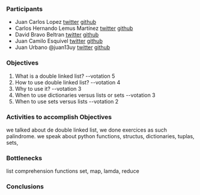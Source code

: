 ### Participants
* Juan Carlos Lopez [twitter](https://www.twitter.com/jclopez100)  [github](https://github.com/Juan-Bogota) 
* Carlos Hernando Lemus Martínez [twitter](https://www.twitter.com/chmlsud)  [github](https://github.com/chmlsud)
* David Bravo Beltran [twitter](https://www.twitter.com/dbravobel)  [github](https://github.com/dbravo0)
* Juan Camilo Esquivel [twitter](https://www.twitter.com/cmlesquivel)  [github](https://github.com/cmlesquivel)
* Juan Urbano @juan13uy  [twitter](https://www.twitter.com/juan13uy)  [github](https://github.com/juan-skill)

### Objectives
1. What is a double linked list? --votation 5
2. How to use double linked list? --votation 4
3. Why to use it? --votation 3
4. When to use dictionaries versus lists or sets --votation 3
5. When to use sets versus lists --votation 2

### Activities to accomplish Objectives
we talked about de double linked list, we done exercices as such palindrome.
we speak about python functions, structus, dictionaries, tuplas, sets, 


### Bottlenecks

list comprehension 
functions set, map, lamda, reduce 

### Conclusions
